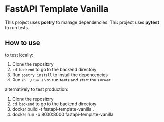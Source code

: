 # FastAPI Template Vanilla

This project uses <b>poetry</b> to manage dependencies. 
This project uses <b>pytest</b> to run tests.

## How to use

to test locally:

1. Clone the repository
2. `cd backend` to go to the backend directory
3. Run `poetry install` to install the dependencies
4. Run `sh ./run.sh` to run tests and start the server

alternatively to test production:

1. Clone the repository
2. `cd backend` to go to the backend directory
3. docker build -t fastapi-template-vanilla .
4. docker run -p 8000:8000 fastapi-template-vanilla
